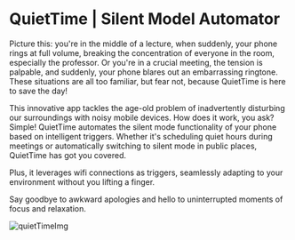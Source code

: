 #  QuietTime | Silent Model Automator


Picture this: you're in the middle of a lecture, when suddenly, your phone rings at full volume, breaking the concentration of everyone in the room, especially the professor. Or you're in a crucial meeting, the tension is palpable, and suddenly, your phone blares out an embarrassing ringtone. These situations are all too familiar, but fear not, because QuietTime is here to save the day!

This innovative app tackles the age-old problem of inadvertently disturbing our surroundings with noisy mobile devices. How does it work, you ask? Simple! QuietTime automates the silent mode functionality of your phone based on intelligent triggers. Whether it's scheduling quiet hours during meetings or automatically switching to silent mode in public places, QuietTime has got you covered.

Plus, it leverages wifi connections as triggers, seamlessly adapting to your environment without you lifting a finger.

Say goodbye to awkward apologies and hello to uninterrupted moments of focus and relaxation.

![quietTimeImg](https://github.com/durgavinay8/QuietTime-AndroidApp/assets/113960662/eacc9237-6299-4b67-a516-beaac27552fd)



